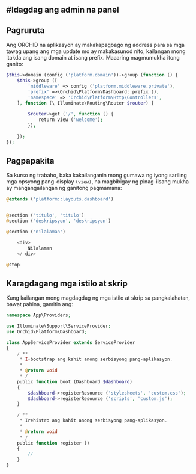 #Idagdag ang admin na panel
----------

## Pagruruta

Ang ORCHID na aplikasyon ay makakapagbago ng address para sa mga tawag upang ang mga update mo ay makakasunod nito,
kailangan mong itakda ang isang domain at isang prefix. Maaaring magmumukha itong ganito:

```php
$this->domain (config ('platform.domain'))->group (function () {
    $this->group ([
        'middleware' => config ('platform.middleware.private'),
        'prefix' =>\Orchid\Platform\Dashboard::prefix (),
        'namespace' => 'Orchid\Platform\Http\Controllers',
    ], function (\ Illuminate\Routing\Router $router) {
    
        $router->get ('/', function () {
            return view ('welcome');
        });
        
    });
});
```


## Pagpapakita

Sa kurso ng trabaho, baka kakailanganin mong gumawa ng iyong sariling mga opsyong pang-display `(view)`,
na magbibigay ng pinag-iisang mukha ay mangangailangan ng ganitong pagmamana:

```php
@extends ('platform::layouts.dashboard')


@section ('titulo', 'titulo')
@section ('deskripsyon', 'deskripsyon')

@section ('nilalaman')

    <div>
        Nilalaman
    </ div>

@stop
```


## Karagdagang mga istilo at skrip

Kung kailangan mong magdagdag ng mga istilo at skrip sa pangkalahatan, bawat pahina, gamitin ang:

```php
namespace App\Providers;

use Illuminate\Support\ServiceProvider;
use Orchid\Platform\Dashboard;

class AppServiceProvider extends ServiceProvider
{
    / **
     * I-bootstrap ang kahit anong serbisyong pang-aplikasyon.
     *
     * @return void
     * /
    public function boot (Dashboard $dashboard)
    {
        $dashboard->registerResource ('stylesheets', 'custom.css');
        $dashboard->registerResource ('scripts', 'custom.js');
    }

    / **
     * Irehistro ang kahit anong serbisyong pang-aplikasyon.
     *
     * @return void
     * /
    public function register ()
    {
        //
    }
}
```
